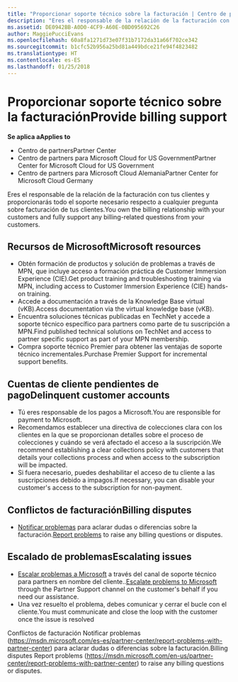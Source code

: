 ```yaml
---
title: "Proporcionar soporte técnico sobre la facturación | Centro de partners"
description: "Eres el responsable de la relación de la facturación con tus clientes y proporcionarás todo el soporte necesario respecto a cualquier pregunta sobre facturación de tus clientes."
ms.assetid: DE0942BB-A0D0-4CF9-A60E-0BD095692C26
author: MaggiePucciEvans
ms.openlocfilehash: 60a8fa1271d73e07f31b7172da31a66f702ce342
ms.sourcegitcommit: b1cfc52b956a25bd81a449bdce21fe94f4823482
ms.translationtype: HT
ms.contentlocale: es-ES
ms.lasthandoff: 01/25/2018
---
```

# <a name="provide-billing-support"></a><span data-ttu-id="1d73b-103">Proporcionar soporte técnico sobre la facturación</span><span class="sxs-lookup"><span data-stu-id="1d73b-103">Provide billing support</span></span>

**<span data-ttu-id="1d73b-104">Se aplica a</span><span class="sxs-lookup"><span data-stu-id="1d73b-104">Applies to</span></span>**

-  <span data-ttu-id="1d73b-105">Centro de partners</span><span class="sxs-lookup"><span data-stu-id="1d73b-105">Partner Center</span></span>
-  <span data-ttu-id="1d73b-106">Centro de partners para Microsoft Cloud for US Government</span><span class="sxs-lookup"><span data-stu-id="1d73b-106">Partner Center for Microsoft Cloud for US Government</span></span>
-  <span data-ttu-id="1d73b-107">Centro de partners para Microsoft Cloud Alemania</span><span class="sxs-lookup"><span data-stu-id="1d73b-107">Partner Center for Microsoft Cloud Germany</span></span>

<span data-ttu-id="1d73b-108">Eres el responsable de la relación de la facturación con tus clientes y proporcionarás todo el soporte necesario respecto a cualquier pregunta sobre facturación de tus clientes.</span><span class="sxs-lookup"><span data-stu-id="1d73b-108">You own the billing relationship with your customers and fully support any billing-related questions from your customers.</span></span>

## <a href="" id="microsoftresources"></a><span data-ttu-id="1d73b-109">Recursos de Microsoft</span><span class="sxs-lookup"><span data-stu-id="1d73b-109">Microsoft resources</span></span>


-   <span data-ttu-id="1d73b-110">Obtén formación de productos y solución de problemas a través de MPN, que incluye acceso a formación práctica de Customer Immersion Experience (CIE).</span><span class="sxs-lookup"><span data-stu-id="1d73b-110">Get product training and troubleshooting training via MPN, including access to Customer Immersion Experience (CIE) hands-on training.</span></span>
-   <span data-ttu-id="1d73b-111">Accede a documentación a través de la Knowledge Base virtual (vKB).</span><span class="sxs-lookup"><span data-stu-id="1d73b-111">Access documentation via the virtual knowledge base (vKB).</span></span>
-   <span data-ttu-id="1d73b-112">Encuentra soluciones técnicas publicadas en TechNet y accede a soporte técnico específico para partners como parte de tu suscripción a MPN.</span><span class="sxs-lookup"><span data-stu-id="1d73b-112">Find published technical solutions on TechNet and access to partner specific support as part of your MPN membership.</span></span>
-   <span data-ttu-id="1d73b-113">Compra soporte técnico Premier para obtener las ventajas de soporte técnico incrementales.</span><span class="sxs-lookup"><span data-stu-id="1d73b-113">Purchase Premier Support for incremental support benefits.</span></span>

## <a href="" id="delinquentcustomeraccounts"></a><span data-ttu-id="1d73b-114">Cuentas de cliente pendientes de pago</span><span class="sxs-lookup"><span data-stu-id="1d73b-114">Delinquent customer accounts</span></span>


-   <span data-ttu-id="1d73b-115">Tú eres responsable de los pagos a Microsoft.</span><span class="sxs-lookup"><span data-stu-id="1d73b-115">You are responsible for payment to Microsoft.</span></span>
-   <span data-ttu-id="1d73b-116">Recomendamos establecer una directiva de colecciones clara con los clientes en la que se proporcionan detalles sobre el proceso de colecciones y cuándo se verá afectado el acceso a la suscripción.</span><span class="sxs-lookup"><span data-stu-id="1d73b-116">We recommend establishing a clear collections policy with customers that details your collections process and when access to the subscription will be impacted.</span></span>
-   <span data-ttu-id="1d73b-117">Si fuera necesario, puedes deshabilitar el acceso de tu cliente a las suscripciones debido a impagos.</span><span class="sxs-lookup"><span data-stu-id="1d73b-117">If necessary, you can disable your customer's access to the subscription for non-payment.</span></span>

## <a href="" id="billingdisputes"></a><span data-ttu-id="1d73b-118">Conflictos de facturación</span><span class="sxs-lookup"><span data-stu-id="1d73b-118">Billing disputes</span></span>


-   <span data-ttu-id="1d73b-119">[Notificar problemas](report-problems-with-partner-center.md) para aclarar dudas o diferencias sobre la facturación.</span><span class="sxs-lookup"><span data-stu-id="1d73b-119">[Report problems](report-problems-with-partner-center.md) to raise any billing questions or disputes.</span></span>

## <a href="" id="escalatingissues"></a><span data-ttu-id="1d73b-120">Escalado de problemas</span><span class="sxs-lookup"><span data-stu-id="1d73b-120">Escalating issues</span></span>


-   <span data-ttu-id="1d73b-121">[Escalar problemas a Microsoft](escalate-problems-to-microsoft.md) a través del canal de soporte técnico para partners en nombre del cliente..</span><span class="sxs-lookup"><span data-stu-id="1d73b-121">[Escalate problems to Microsoft](escalate-problems-to-microsoft.md) through the Partner Support channel on the customer's behalf if you need our assistance.</span></span>
-   <span data-ttu-id="1d73b-122">Una vez resuelto el problema, debes comunicar y cerrar el bucle con el cliente.</span><span class="sxs-lookup"><span data-stu-id="1d73b-122">You must communicate and close the loop with the customer once the issue is resolved</span></span> 

 
<span data-ttu-id="1d73b-123">Conflictos de facturación Notificar problemas (https://msdn.microsoft.com/es-es/partner-center/report-problems-with-partner-center) para aclarar dudas o diferencias sobre la facturación.</span><span class="sxs-lookup"><span data-stu-id="1d73b-123">Billing disputes Report problems (https://msdn.microsoft.com/en-us/partner-center/report-problems-with-partner-center) to raise any billing questions or disputes.</span></span>


